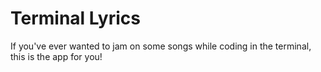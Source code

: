 # Terminal Lyrics

If you've ever wanted to jam on some songs while coding in the terminal, this is the app for you!
